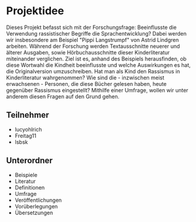 # Projektidee #

Dieses Projekt befasst sich mit der Forschungsfrage: Beeinflusste die Verwendung rassistischer Begriffe die Sprachentwicklung?
Dabei werden wir insbesondere am Beispiel "Pippi Langstrumpf" von Astrid Lindgren arbeiten. 
Während der Forschung werden Textausschnitte neuerer und älterer Ausgaben, sowie Hörbuchausschnitte dieser Kinderliteratur  miteinander verglichen.
Ziel ist es, anhand des Beispiels herausfinden, ob diese Wortwahl die Kindheit beeinflusste und welche Auswirkungen es hat, die Originalversion umzuschreiben. 
Hat man als Kind den Rassismus in Kinderliteratur wahrgenommen?
Wie sind die - inzwischen meist erwachsenen - Personen, die diese Bücher gelesen haben, heute gegenüber Rassismus eingestellt?
Mithilfe einer Umfrage, wollen wir unter anderem diesen Fragen auf den Grund gehen. 


## Teilnehmer ##

- lucyohlrich
- Freitag11
- lsbsk

## Unterordner ##

- Beispiele
- Literatur
- Definitionen
- Umfrage
- Veröffentlichungen
- Vorüberlegungen
- Übersetzungen


